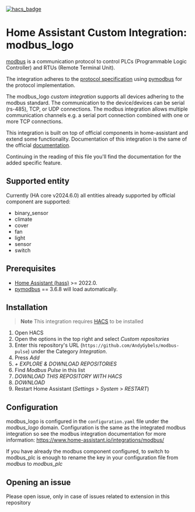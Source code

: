 [![hacs_badge](https://img.shields.io/badge/HACS-Custom-41BDF5.svg)](https://github.com/hacs/integration)

# Home Assistant Custom Integration: modbus_logo

[modbus](http://www.modbus.org/) is a communication protocol to control PLCs (Programmable Logic Controller) and RTUs (Remote Terminal Unit).

The integration adheres to the [protocol specification](https://www.modbus.org/docs/Modbus_Application_Protocol_V1_1b3.pdf) using [pymodbus](https://github.com/pymodbus-dev/pymodbus) for the protocol implementation.

The modbus_logo *custom integration* supports all devices adhering to the modbus standard. The communication to the device/devices can be serial (rs-485), TCP, or UDP connections. The modbus integration allows multiple communication channels e.g. a serial port connection combined with one or more TCP connections.

This integration is built on top of official components in home-assistant and extend some functionality.
Documentation of this integration is the same of the official [documentation](https://www.home-assistant.io/integrations/modbus/).

Continuing in the reading of this file you'll find the documentation for the added specific feature.


## Supported entity

Currently (HA core v2024.6.0) all entities already supported by official component are supported:
- binary_sensor
- climate
- cover
- fan
- light
- sensor
- switch

## Prerequisites

* [Home Assistant (hass)](https://www.home-assistant.io/) >= 2022.0.
* [pymodbus](https://github.com/pymodbus-dev/pymodbus) == 3.6.8 will load automatically.

## Installation

> **Note**
> This integration requires [HACS](https://hacs.xyz/docs/setup/download/) to be installed

1. Open HACS
2. Open the options in the top right and select _Custom repositories_
3. Enter this repository's URL (`https://github.com/AndyGybels/modbus-pulse`) under the Category _Integration_.
4. Press _Add_
5. _+ EXPLORE & DOWNLOAD REPOSITORIES_
6. Find _Modbus Pulse_ in this list
7. _DOWNLOAD THIS REPOSITORY WITH HACS_
8. _DOWNLOAD_
9. Restart Home Assistant (_Settings_ > _System_ >  _RESTART_)

## Configuration

modbus_logo is configured in the `configuration.yaml` file under the *modbus_logo* domain.
Configuration is the same as the integrated modbus integration so see the modbus integration documentation for more information:
https://www.home-assistant.io/integrations/modbus/

If you have already the modbus component configured, to switch to modbus_plc is enough to rename the key in your configuration file from *modbus* to *modbus_plc*


## Opening an issue

Please open issue, only in case of issues related to extension in this repository

